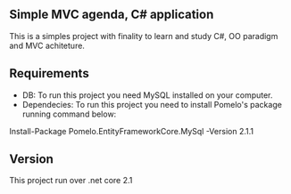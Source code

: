 ## Simple MVC agenda, C# application
This is a simples project with finality to learn and study C#, OO paradigm and MVC achiteture.

## Requirements
- DB: To run this project you need MySQL installed on your computer.
- Dependecies: To run this project you need to install Pomelo's package running command below:

Install-Package Pomelo.EntityFrameworkCore.MySql -Version 2.1.1

## Version
This project run over .net core 2.1
